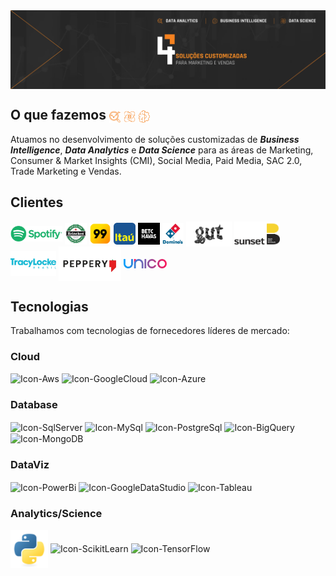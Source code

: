 <img align="center" src="src/4ddLinkedinBannerBlack.png">

## **O que fazemos** <img align="center" alt="Data Analytics" height="20" src="../src/icons/DataAnalytics.png"> <img align="center" alt="Data Science" height="20" src="../src/icons/DataScience.png"> <img align="center" alt="Business Intelligence" height="20" src="../src/icons/BusinessIntelligence.png">

Atuamos no desenvolvimento de soluções customizadas de **_Business Intelligence_**, **_Data Analytics_** e **_Data Science_** para as áreas de Marketing, Consumer & Market Insights (CMI), Social Media, Paid Media, SAC 2.0, Trade Marketing e Vendas.

## **Clientes**

<div>
<img align="center" height="25" src="../src/logo/logo-spotify.png">
<img align="center" height="35" src="../src/logo/logo-heineken.png">
<img align="center" height="35" src="../src/logo/logo-99.png">
<img align="center" height="35" src="../src/logo/logo-itau.png">
<img align="center" height="35" src="../src/logo/logo-btec.png">
<img align="center" height="35" src="../src/logo/logo-dominos.png">
<img align="center" height="40" src="../src/logo/logo-gut.png">
<img align="center" height="40" src="../src/logo/logo-sunset.png">
<img align="center" height="40" src="../src/logo/logo-tracy.png">
<img align="center" height="55" src="../src/logo/logo-pepery.png">
<img align='center' height="15" src="../src/logo/logo-unico.png" >
</div>

## **Tecnologias**

Trabalhamos com tecnologias de fornecedores líderes de mercado:

### **Cloud**

<div>
<img align="top" alt="Icon-Aws" height="100" src="https://cdn.jsdelivr.net/gh/devicons/devicon/icons/amazonwebservices/amazonwebservices-plain-wordmark.svg">
<img align="top" alt="Icon-GoogleCloud" height="100" src="https://cdn.jsdelivr.net/gh/devicons/devicon/icons/googlecloud/googlecloud-original-wordmark.svg">
<img align="top" alt="Icon-Azure" height="100" src="https://cdn.jsdelivr.net/gh/devicons/devicon/icons/azure/azure-original-wordmark.svg"> 
</div>

### **Database**

<div>
<img align="center" alt="Icon-SqlServer" height="80" src="https://cdn-icons-png.flaticon.com/512/5968/5968364.png">
<img align="center" alt="Icon-MySql" height="100" src="https://cdn.jsdelivr.net/gh/devicons/devicon/icons/mysql/mysql-original-wordmark.svg">
<img align="center" alt="Icon-PostgreSql" height="70" src="https://cdn.jsdelivr.net/gh/devicons/devicon/icons/postgresql/postgresql-original-wordmark.svg">
<img align="center" alt="Icon-BigQuery" height="60" src="https://cdn.holistics.io/landing/databases/bigquery.png">
<img align="center" alt="Icon-MongoDB" height="60" src="https://www.pngall.com/wp-content/uploads/13/Mongodb-PNG-Image-HD.png">
</div>

### **DataViz**

<div>
<img align="center" alt="Icon-PowerBi" height="55" src="https://powerbi.microsoft.com/pictures/application-logos/svg/powerbi.svg">
<img align="center" alt="Icon-GoogleDataStudio" height="60" src="https://www.gstatic.com/analytics-suite/header/suite/v2/ic_data_studio.svg">
<img align="center" alt="Icon-Tableau" height="50" src="https://avatars.githubusercontent.com/u/828667?s=200&v=4">
</div>

### **Analytics/Science**

<div>
<img align="center" alt="Icon-Python" height="60" src="https://raw.githubusercontent.com/devicons/devicon/master/icons/python/python-original.svg">
<img align="center" alt="Icon-ScikitLearn" height="50" src="https://blog.scikit-learn.org/assets/images/scikit-learn-logo.png">
<img align="center" alt="Icon-TensorFlow" height="130" src="https://cdn.jsdelivr.net/gh/devicons/devicon/icons/tensorflow/tensorflow-original-wordmark.svg">
</div>
